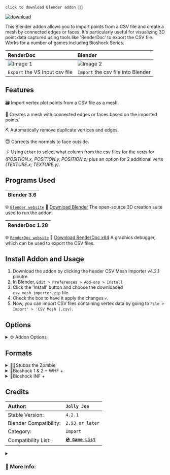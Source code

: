 `click to download Blender addon 💾🔻`

[![download](https://github.com/JollyShmo/CSV_Import_Blender/blob/main/version_csv_import.png)](https://github.com/JollyShmo/CSV_Import_Blender/releases/download/v4.2.1-beta/csv_mesh_importer.zip)

This Blender addon allows you to import points from a CSV file and create a mesh by connected edges or faces. It's particularly useful for visualizing 3D point data captured using tools like 'RenderDoc' to export the CSV file. Works for a number of games including Bioshock Series.

| RenderDoc | Blender|
| :-------- | :----- |
| ![Image 1](https://github.com/JollyShmo/CSV_Import_Blender/blob/main/step1.png) | ![Image 2](https://github.com/JollyShmo/CSV_Import_Blender/blob/main/step2%20(2).png) |
|`Export` the VS Input csv file | `Import` the csv file into Blender |

## Features
🗃 Import vertex plot points from a CSV file as a mesh.

📐 Creates a mesh with connected edges or faces based on the imported points.

⛏ Automatically remove duplicate vertices and edges.

😇 Corrects the normals to face outside.

🖇 Using `Other` to select what column from the csv files for the verts for *(POSITION.x, POSITION.y, POSITION.z)* plus an option for 2 additional verts *(TEXTURE.x, TEXTURE.y)*.

## Programs Used
| Blender 3.6 |
| :---------- |
🌐 [`Blender website`](https://www.blender.org)
💾 [Download Blender](https://www.blender.org/download/release/Blender3.6/blender-3.6.2-windows-x64.msi/) The open-source 3D creation suite used to run the addon.

| RenderDoc 1.28 |
| :------------- |
🌐 [`RenderDoc website`](https://renderdoc.org/)
💾 [Download RenderDoc x64](https://renderdoc.org/stable/1.28/RenderDoc_1.28_64.msi) A graphics debugger, which can be used to export the CSV files.

## Install Addon and Usage
1. Download the addon by clicking the header CSV Mesh Importer v4.2.1 picutre.
2. In Blender, `Edit > Preferences > Add-ons > Install`
3. Click the 'Install' button and choose the downloaded `csv_mesh_importer.zip` file.
4. Check the box to have it apply the changes `✔`.
5. Now, you can import CSV files containing vertex data by going to `File > Import' > 'CSV Mesh (.csv)`.

## Options

<details>
 <summary>⚙ Addon Options</summary>

 | Title | Discription |
 | :---- | :----------- |
| **`Scale Factor`**| Scale the imported mesh. (0.01 - 10.00)|
| **`Connection Method`**| Choose between connecting vertices with edges or faces.|
| **`Format`**| Choose between game sets or other. (Stubbs the Zombie, Bioshock 1 & 2 + WHF +, Bioshock INF +, Other)|
| **`Name Obj`**| Name the mesh on import. (default "Object")|
| **`Auto-Smooth(checkbox)`**| Have it use the default auto-smooth shading on import.|
| **`Center Object(checkbox)`**| This will center the object base on origin (middle of mesh usually) if unchecked it will be the verts from the RenderDoc capture location.|
| **`UV smart Unwrapping(checkbox)`**| just does a smart unwrap (only for Stubbs The Zombie atm)|
</details>

## Formats
<details>
<summary>🧟‍♂️Stubbs the Zombie</summary>

`⚠ Stubbs The Zombie Game Only`

| Title | Recommended Setting |
| -- | -- |
| Scale: | `10.0` |
| Connection Method: | `Faces`|
| Format: | `Stubbs The Zombie`|
| Name Obj: | `optional` `default "Object"`| 
| Clean Up Loose Geometry: | `Required to work as intended` `only uncheck to debug`|
| Auto-Smooth: | `optional` `auto-smooth shading 30°`|
| Center Object: | `optional`|
| Beta: UV Unwrapping: | `optional` `smart uv unwraps`|
</details>

<details>
<summary>🤯Bioshock 1 & 2 + WHF +</summary>
 
 `✔ Main`
| Title | Recommended Setting |
| :---- | :------------------ |
| Scale: | `0.01` - `1.0`|
| Connection Method: | `Faces`|
| Format: | `Bioshock 1 & 2 + WHF +`|
| Name Obj: | `optional` `default "Object"`|
| Clean Up Loose Geometry: | `Required to work as intended` `only uncheck to debug`|
| Auto-Smooth: | `optional` `auto-smooth shading 30°`|
| Center Object: | `optional` `mesh to 3d curser`|
</details>

<details>
<summary>🦺Bioshock INF +</summary>

 `⚠ work in progress`
> Scale: `0.01` - `1.0`
> Connection Method: `Faces`
> Format: `Bioshock INF +`
> Name Obj `optional` `default "Object"`
> Clean Up Loose Geometry `Required to work as intended` `only uncheck to debug`
> Auto-Smooth: `optional` `auto-smooth shading 30°`
> Center Object: `optional` `mesh to 3d curser`
</details> 

## Credits

| Author: | `Jolly Joe` |
| :-------| :---------- |
| Stable Version:| `4.2.1` |
| Blender Compatibility:| `2.93 or later` |
| Category:| `Import` |
| Compatibility List:| **[`💿 Game List`](/GameList.md)** |

<details>
<summary><h3>📎 More Info:</h3></summary>
 
`note:` ```This addon creates a mesh with connected edges or faces based on the imported points. It's important to review the results and refine the mesh as needed after import. This is optimized for games that work with RenderDoc and the csv files it can export.```

`note:` `'Bioshock 1 & 2 + WHF +' should be the default when trying a new game not listed.` 

`note:` `'Bioshock INF +' is only last resort its better to use Other in some cases.`
</details>


